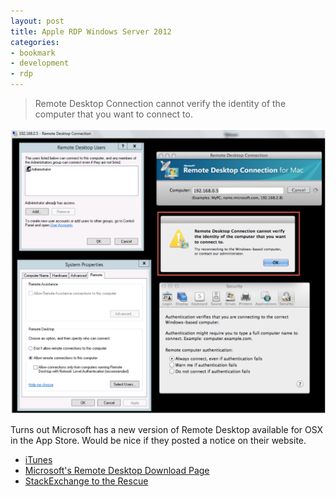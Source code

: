 ```yaml
---
layout: post
title: Apple RDP Windows Server 2012
categories:
- bookmark
- development
- rdp
---
```


> Remote Desktop Connection cannot verify the identity of the computer that you want to connect to.

![RDP Connection Failure Example](/images/posts/apple-rdp-2012.png)

Turns out Microsoft has a new version of Remote Desktop available for OSX in the App Store.  Would be nice if they posted a notice on their website.  

* [iTunes](https://itunes.apple.com/gb/app/id715768417?mt=12&affId=2064962
)
* [Microsoft's Remote Desktop Download Page](https://www.microsoft.com/en-us/download/details.aspx?id=18140)
* [StackExchange to the Rescue](http://superuser.com/questions/619116/osx-rdp-to-winows-server-2012)
